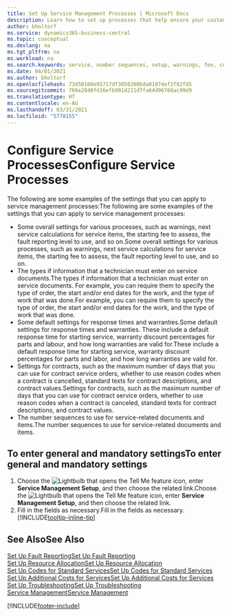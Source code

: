 ```yaml
---
title: Set Up Service Management Processes | Microsoft Docs
description: Learn how to set up processes that help ensure your customers are satisfied with your customer service.
author: bholtorf
ms.service: dynamics365-business-central
ms.topic: conceptual
ms.devlang: na
ms.tgt_pltfrm: na
ms.workload: na
ms.search.keywords: service, number sequences, setup, warnings, fee, contracts, warranties
ms.date: 04/01/2021
ms.author: bholtorf
ms.openlocfilehash: 73d50160e95717df3056200bda01874ef2f82fd5
ms.sourcegitcommit: 766e2840fd16efb901d211d7fa64d96766ac99d9
ms.translationtype: HT
ms.contentlocale: en-AU
ms.lasthandoff: 03/31/2021
ms.locfileid: "5778155"
---
```

# <a name="configure-service-processes"></a><span data-ttu-id="1d520-103">Configure Service Processes</span><span class="sxs-lookup"><span data-stu-id="1d520-103">Configure Service Processes</span></span>
<span data-ttu-id="1d520-104">The following are some examples of the settings that you can apply to service management processes:</span><span class="sxs-lookup"><span data-stu-id="1d520-104">The following are some examples of the settings that you can apply to service management processes:</span></span>  
  
* <span data-ttu-id="1d520-105">Some overall settings for various processes, such as warnings, next service calculations for service items, the starting fee to assess, the fault reporting level to use, and so on.</span><span class="sxs-lookup"><span data-stu-id="1d520-105">Some overall settings for various processes, such as warnings, next service calculations for service items, the starting fee to assess, the fault reporting level to use, and so on.</span></span>  
* <span data-ttu-id="1d520-106">The types if information that a technician must enter on service documents.</span><span class="sxs-lookup"><span data-stu-id="1d520-106">The types if information that a technician must enter on service documents.</span></span> <span data-ttu-id="1d520-107">For example, you can require them to specify the type of order, the start and/or end dates for the work, and the type of work that was done.</span><span class="sxs-lookup"><span data-stu-id="1d520-107">For example, you can require them to specify the type of order, the start and/or end dates for the work, and the type of work that was done.</span></span>  
* <span data-ttu-id="1d520-108">Some default settings for response times and warranties.</span><span class="sxs-lookup"><span data-stu-id="1d520-108">Some default settings for response times and warranties.</span></span> <span data-ttu-id="1d520-109">These include a default response time for starting service, warranty discount percentages for parts and labour, and how long warranties are valid for.</span><span class="sxs-lookup"><span data-stu-id="1d520-109">These include a default response time for starting service, warranty discount percentages for parts and labor, and how long warranties are valid for.</span></span>  
* <span data-ttu-id="1d520-110">Settings for contracts, such as the maximum number of days that you can use for contract service orders, whether to use reason codes when a contract is cancelled, standard texts for contract descriptions, and contract values.</span><span class="sxs-lookup"><span data-stu-id="1d520-110">Settings for contracts, such as the maximum number of days that you can use for contract service orders, whether to use reason codes when a contract is canceled, standard texts for contract descriptions, and contract values.</span></span>  
* <span data-ttu-id="1d520-111">The number sequences to use for service-related documents and items.</span><span class="sxs-lookup"><span data-stu-id="1d520-111">The number sequences to use for service-related documents and items.</span></span>  

## <a name="to-enter-general-and-mandatory-settings"></a><span data-ttu-id="1d520-112">To enter general and mandatory settings</span><span class="sxs-lookup"><span data-stu-id="1d520-112">To enter general and mandatory settings</span></span>
1. <span data-ttu-id="1d520-113">Choose the ![Lightbulb that opens the Tell Me feature](media/ui-search/search_small.png "Tell me what you want to do") icon, enter **Service Management Setup**, and then choose the related link.</span><span class="sxs-lookup"><span data-stu-id="1d520-113">Choose the ![Lightbulb that opens the Tell Me feature](media/ui-search/search_small.png "Tell me what you want to do") icon, enter **Service Management Setup**, and then choose the related link.</span></span>
2. <span data-ttu-id="1d520-114">Fill in the fields as necessary.</span><span class="sxs-lookup"><span data-stu-id="1d520-114">Fill in the fields as necessary.</span></span> [!INCLUDE[tooltip-inline-tip](includes/tooltip-inline-tip_md.md)]  

## <a name="see-also"></a><span data-ttu-id="1d520-115">See Also</span><span class="sxs-lookup"><span data-stu-id="1d520-115">See Also</span></span>  
[<span data-ttu-id="1d520-116">Set Up Fault Reporting</span><span class="sxs-lookup"><span data-stu-id="1d520-116">Set Up Fault Reporting</span></span>](service-how-setup-fault-reporting.md)  
[<span data-ttu-id="1d520-117">Set Up Resource Allocation</span><span class="sxs-lookup"><span data-stu-id="1d520-117">Set Up Resource Allocation</span></span>](service-how-setup-resource-allocation.md)  
[<span data-ttu-id="1d520-118">Set Up Codes for Standard Services</span><span class="sxs-lookup"><span data-stu-id="1d520-118">Set Up Codes for Standard Services</span></span>](service-how-setup-service-coding.md)  
[<span data-ttu-id="1d520-119">Set Up Additional Costs for Services</span><span class="sxs-lookup"><span data-stu-id="1d520-119">Set Up Additional Costs for Services</span></span>](service-how-setup-service-costs-pricing.md)  
[<span data-ttu-id="1d520-120">Set Up Troubleshooting</span><span class="sxs-lookup"><span data-stu-id="1d520-120">Set Up Troubleshooting</span></span>](service-how-setup-troubleshooting.md)  
[<span data-ttu-id="1d520-121">Service Management</span><span class="sxs-lookup"><span data-stu-id="1d520-121">Service Management</span></span>](service-service.md)  


[!INCLUDE[footer-include](includes/footer-banner.md)]